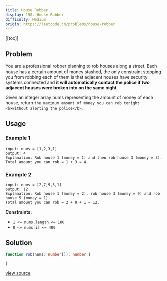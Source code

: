 ```yaml
---
title: House Robber
display: 198. House Robber
difficulty: Medium
origin: https://leetcode.cn/problems/house-robber
---
```


[[toc]]

## Problem

You are a professional robber planning to rob houses along a street. Each house has a certain amount of money stashed, the only constraint stopping you from robbing each of them is that adjacent houses have security systems connected and <b>it will automatically contact the police if two adjacent houses were broken into on the same night</b>.

Given an integer array nums representing the amount of money of each house, return `the maximum amount of money you can rob tonight <b>without alerting the police</b>`.

## Usage

### Example 1

```
input: nums = [1,2,3,1]
output: 4
Explanation: Rob house 1 (money = 1) and then rob house 3 (money = 3).
Total amount you can rob = 1 + 3 = 4.
```

### Example 2

```
input: nums = [2,7,9,3,1]
output: 12
Explanation: Rob house 1 (money = 2), rob house 3 (money = 9) and rob house 5 (money = 1).
Total amount you can rob = 2 + 9 + 1 = 12.
```


**Constraints:**

- <code>1 &lt;= nums.length &lt;= 100</code>
- <code>0 &lt;= nums[i] &lt;= 400</code>


## Solution

```ts
function rob(nums: number[]): number {

}
```

[view source](https://leetcode.cn/problems/house-robber)
